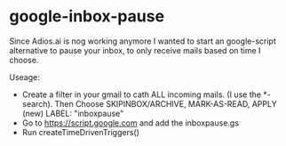 # google-inbox-pause
Since Adios.ai is nog working anymore I wanted to start an google-script alternative to pause your inbox, to only receive mails based on time I choose.


Useage: 

- Create a filter in your gmail to cath ALL incoming mails. (I use the *-search). Then Choose SKIPINBOX/ARCHIVE, MARK-AS-READ, APPLY (new) LABEL: "inboxpause"
- Go to https://script.google.com and add the inboxpause.gs
- Run createTimeDrivenTriggers()
